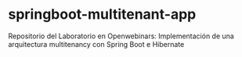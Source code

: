 # springboot-multitenant-app
Repositorio del Laboratorio en Openwebinars: Implementación de una arquitectura multitenancy con Spring Boot e Hibernate
